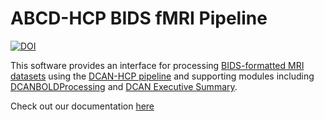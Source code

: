 # ABCD-HCP BIDS fMRI Pipeline

[![DOI](https://zenodo.org/badge/171551109.svg)](https://zenodo.org/badge/latestdoi/171551109)

This software provides an interface for processing [BIDS-formatted MRI datasets](https://bids-specification.readthedocs.io/en/stable) using the [DCAN-HCP pipeline](https://github.com/DCAN-Labs/DCAN-HCP) and supporting modules including [DCANBOLDProcessing](https://github.com/DCAN-Labs/dcan_bold_processing) and [DCAN Executive Summary](https://github.com/DCAN-Labs/ExecutiveSummary).

Check out our documentation [here](https://abcd-hcp-pipeline.readthedocs.io/en/latest/)

